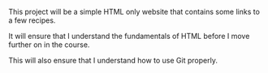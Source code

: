 This project will be a simple HTML only website that contains some links to a few recipes.

It will ensure that I understand the fundamentals of HTML before I move further on in the course.

This will also ensure that I understand how to use Git properly.